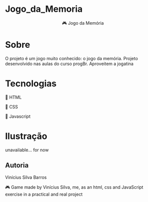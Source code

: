 # Jogo_da_Memoria
<p align="center" > &#127918 Jogo da Memória </p>


# Sobre
O projeto é um jogo muito conhecido: o jogo da memória. 
Projeto desenvolvido nas aulas do curso progBr. Aproveitem a jogatina

# Tecnologias
<p> &#127919 HTML</p>
<p> &#127919 CSS </p>
<p> &#127919 Javascript <p>

# Ilustração

  unavailable... for now

## Autoria

Vinícius Silva Barros
<p>
&#127918 Game made by Vinícius Silva, me, as an html, css and JavaScript exercise in a practical and real project</p>

